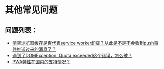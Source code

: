 # 其他常见问题

## 问题列表：

* [清空浏览器缓存是否代表service worker卸载？从此是不是不会收到push事件推送过来的消息了？](clear-explorer-cache-effect.md)
* [遇到了DOMException: Quota exceeded这个错误，怎么破？](dom-exception-quota-exceeded.md)
* [PWA特性在国内的支持情况？](pwa-features-support-status-in-china.md)

